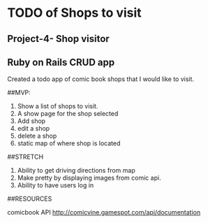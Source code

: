 # TODO of Shops to visit

## Project-4- Shop visitor

## Ruby on Rails CRUD app
  Created a todo app of comic book shops that I would like to visit.


##MVP: 

1.  Show a list of shops to visit. 
2. A show page for the shop selected 
3. Add  shop
4. edit a shop
5. delete a shop
6. static map of where shop is located


##STRETCH 

1. Ability to get driving directions from map
2. Make pretty by displaying images from comic api. 
3. Ability to have users log in 



##RESOURCES  

comicbook API 
http://comicvine.gamespot.com/api/documentation

